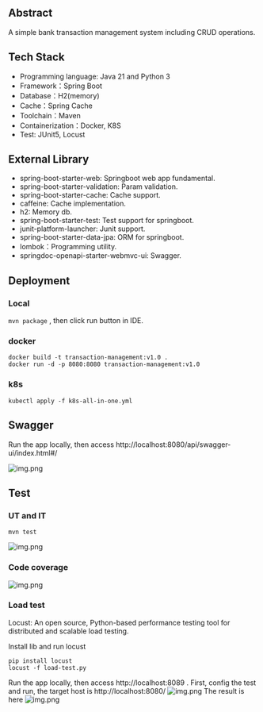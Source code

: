 ## Abstract
A simple bank transaction management system including CRUD operations.

## Tech Stack
* Programming language: Java 21 and Python 3
* Framework：Spring Boot
* Database：H2(memory)
* Cache：Spring Cache
* Toolchain：Maven
* Containerization：Docker, K8S
* Test: JUnit5, Locust

## External Library
* spring-boot-starter-web: Springboot web app fundamental.
* spring-boot-starter-validation: Param validation.
* spring-boot-starter-cache: Cache support.
* caffeine: Cache implementation.
* h2: Memory db.
* spring-boot-starter-test: Test support for springboot.
* junit-platform-launcher: Junit support.
* spring-boot-starter-data-jpa: ORM for springboot.
* lombok：Programming utility.
* springdoc-openapi-starter-webmvc-ui: Swagger.

## Deployment
### Local
```mvn package``` , then click run button in IDE. 
### docker
```
docker build -t transaction-management:v1.0 .
docker run -d -p 8080:8080 transaction-management:v1.0
```
### k8s
```
kubectl apply -f k8s-all-in-one.yml
```

## Swagger
Run the app locally, then access http://localhost:8080/api/swagger-ui/index.html#/

![img.png](images\swagger.png)

## Test
### UT and IT
```
mvn test
```
![img.png](images/ut-and-it.png)
### Code coverage
![img.png](images/code-coverage.png)
### Load test
Locust: An open source, Python-based performance testing tool for distributed and scalable load testing.

Install lib and run locust
```
pip install locust
locust -f load-test.py
```
Run the app locally, then access http://localhost:8089 . First, config the test and run, the target host is http://localhost:8080/
![img.png](images/load-test-config.png)
The result is here
![img.png](images/load-test-result.png)
